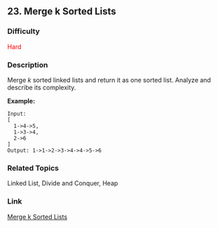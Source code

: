 ## 23. Merge k Sorted Lists
### Difficulty

 <font color=red>Hard</font>

### Description

Merge _k_ sorted linked lists and return it as one sorted list. Analyze and
describe its complexity.

**Example:**
            Input:    [      1->4->5,      1->3->4,      2->6    ]    Output: 1->1->2->3->4->4->5->6    


### Related Topics

Linked List, Divide and Conquer, Heap


### Link
[Merge k Sorted Lists](https://leetcode.com/problems/merge-k-sorted-lists)
